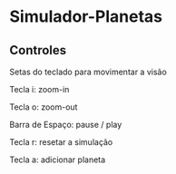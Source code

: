 # Simulador-Planetas
## Controles
Setas do teclado para movimentar a visão

Tecla i: zoom-in

Tecla o: zoom-out

Barra de Espaço: pause / play

Tecla r: resetar a simulação

Tecla a: adicionar planeta
